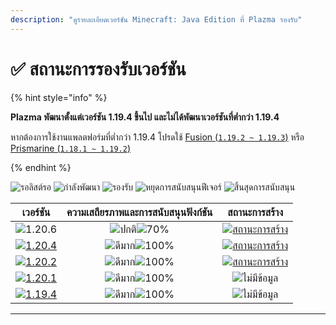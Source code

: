 ```yaml
---
description: "ดูรายละเอียดเวอร์ชัน Minecraft: Java Edition ที่ Plazma รองรับ"
---
```


# ✅ สถานะการรองรับเวอร์ชัน

{% hint style="info" %}

**Plazma พัฒนาตั้งแต่เวอร์ชัน 1.19.4 ขึ้นไป และไม่ได้พัฒนาเวอร์ชันที่ต่ำกว่า 1.19.4**

หากต้องการใช้งานแพลตฟอร์มที่ต่ำกว่า 1.19.4 โปรดใช้ [Fusion (`1.19.2 ~ 1.19.3`)](https://github.com/RuinedTechnologyUnify/Fusion) หรือ [Prismarine (`1.18.1 ~ 1.19.2`)](https://github.com/PrismarineTeam/Prismarine)

{% endhint %}

[wtr]: https://badge.plazmamc.org/0/รอการปล่อย
[idv]: https://badge.plazmamc.org/1/กำลังพัฒนา
[atv]: https://badge.plazmamc.org/2/รองรับ
[fse]: https://badge.plazmamc.org/6/หยุดการสนับสนุนฟีเจอร์
[eol]: https://badge.plazmamc.org/4/สิ้นสุดการสนับสนุน
[ukn]: https://badge.plazmamc.org/0/ไม่มีข้อมูล
[vgd]: https://badge.plazmamc.org/1/ดีมาก
[mid]: https://badge.plazmamc.org/6/ปกติ
[100]: https://badge.plazmamc.org/percent/100

![รอลิสต์รอ][wtr] ![กำลังพัฒนา][idv] ![รองรับ][atv] ![หยุดการสนับสนุนฟีเจอร์][fse] ![สิ้นสุดการสนับสนุน][eol]

|                                      เวอร์ชัน                                     |            ความเสถียรภาพและการสนับสนุนฟังก์ชัน            |                                              สถานะการสร้าง                                             |
| :-------------------------------------------------------------------------------: | :-------------------------------------------------------: | :----------------------------------------------------------------------------------------------------: |
|                   ![1.20.6](https://badge.plazmamc.org/1/1.20.6)                  | ![ปกติ][vgd]![70%](https://badge.plazmamc.org/percent/70) | [![สถานะการสร้าง](https://build.plazmamc.org/1.20.6)](https://build.plazmamc.org/1.20.6?redirect=true) |
| [![1.20.4](https://badge.plazmamc.org/2/1.20.4)](https://git.plazmamc.org/1.20.4) |                 ![ดีมาก][vgd]![100%][100]                 | [![สถานะการสร้าง](https://build.plazmamc.org/1.20.4)](https://build.plazmamc.org/1.20.4?redirect=true) |
| [![1.20.2](https://badge.plazmamc.org/4/1.20.2)](https://git.plazmamc.org/1.20.2) |                 ![ดีมาก][vgd]![100%][100]                 | [![สถานะการสร้าง](https://build.plazmamc.org/1.20.2)](https://build.plazmamc.org/1.20.2?redirect=true) |
| [![1.20.1](https://badge.plazmamc.org/4/1.20.1)](https://git.plazmamc.org/1.20.1) |                 ![ดีมาก][vgd]![100%][100]                 |                                           ![ไม่มีข้อมูล][ukn]                                          |
| [![1.19.4](https://badge.plazmamc.org/4/1.19.4)](https://git.plazmamc.org/1.19.4) |                 ![ดีมาก][vgd]![100%][100]                 |                                           ![ไม่มีข้อมูล][ukn]                                          |

***
